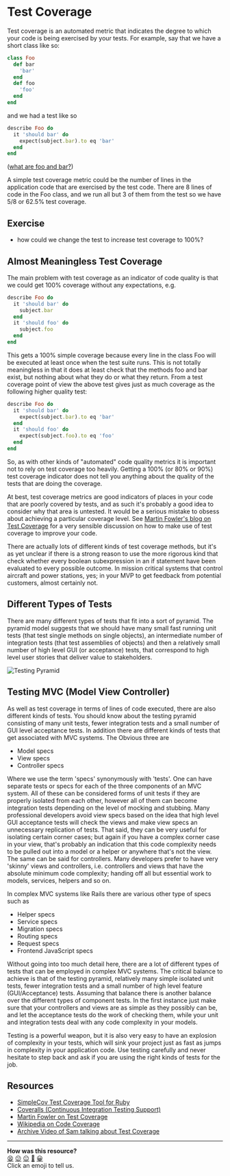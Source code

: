 Test Coverage
============


Test coverage is an automated metric that indicates the degree to which your code is being exercised by your tests.  For example, say that we have a short class like so:

```ruby
class Foo
  def bar
    'bar'
  end
  def foo
    'foo'
  end
end
```
and we had a test like so

```ruby
describe Foo do
  it 'should bar' do
    expect(subject.bar).to eq 'bar'
  end
end
```
([what are foo and bar?](http://en.wikipedia.org/wiki/Foobar))

A simple test coverage metric could be the number of lines in the application code that are exercised by the test code.  There are 8 lines of code in the Foo class, and we run all but 3 of them from the test so we have 5/8 or 62.5% test coverage.

Exercise
-------
* how could we change the test to increase test coverage to 100%?

Almost Meaningless Test Coverage
-----

The main problem with test coverage as an indicator of code quality is that we could get 100% coverage without any expectations, e.g.

```ruby
describe Foo do
  it 'should bar' do
    subject.bar
  end
  it 'should foo' do
    subject.foo
  end
end
```

This gets a 100% simple coverage because every line in the class Foo will be executed at least once when the test suite runs.  This is not totally meaningless in that it does at least check that the methods foo and bar exist, but nothing about what they do or what they return.  From a test coverage point of view the above test gives just as much coverage as the following higher quality test:

```ruby
describe Foo do
  it 'should bar' do
    expect(subject.bar).to eq 'bar'
  end
  it 'should foo' do
    expect(subject.foo).to eq 'foo'
  end
end
```


So, as with other kinds of "automated" code quality metrics it is important not to rely on test coverage too heavily.  Getting a 100% (or 80% or 90%) test coverage indicator does not tell you anything about the quality of the tests that are doing the coverage.  

At best, test coverage metrics are good indicators of places in your code that are poorly covered by tests, and as such it's probably a good idea to consider why that area is untested.  It would be a serious mistake to obsess about achieving a particular coverage level.  See [Martin Fowler's blog on Test Coverage](http://martinfowler.com/bliki/TestCoverage.html) for a very sensible discussion on how to make use of test coverage to improve your code.

There are actually lots of different kinds of test coverage methods, but it's as yet unclear if there is a strong reason to use the more rigorous kind that check whether every boolean subexpression in an if statement have been evaluated to every possible outcome.  In mission critical systems that control aircraft and power stations, yes; in your MVP to get feedback from potential customers, almost certainly not.

Different Types of Tests
-------

There are many different types of tests that fit into a sort of pyramid.  The pyramid model suggests that we should have many small fast running unit tests (that test single methods on single objects), an intermediate number of integration tests (that test assemblies of objects) and then a relatively small number of high level GUI (or acceptance) tests, that correspond to high level user stories that deliver value to stakeholders.

![Testing Pyramid](https://watirmelon.files.wordpress.com/2011/06/automatedtestingpyramid.png)

Testing MVC (Model View Controller)
--------

As well as test coverage in terms of lines of code executed, there are also different kinds of tests.  You should know about the testing pyramid consisting of many unit tests, fewer integration tests and a small number of GUI level acceptance tests. In addition there are different kinds of tests that get associated with MVC systems.  The Obvious three are

* Model specs
* View specs
* Controller specs

Where we use the term 'specs' synonymously with 'tests'.  One can have separate tests or specs for each of the three components of an MVC system.  All of these can be considered forms of unit tests if they are properly isolated from each other, however all of them can become integration tests depending on the level of mocking and stubbing.  Many professional developers avoid view specs based on the idea that high level GUI acceptance tests will check the views and make view specs an unnecessary replication of tests.  That said, they can be very useful for isolating certain corner cases; but again if you have a complex corner case in your view, that's probably an indication that this code complexity needs to be pulled out into a model or a helper or anywhere that's not the view.  The same can be said for controllers.  Many developers prefer to have very 'skinny' views and controllers, i.e. controllers and views that have the absolute minimum code complexity; handing off all but essential work to models, services, helpers and so on.

In complex MVC systems like Rails there are various other type of specs such as

* Helper specs
* Service specs
* Migration specs
* Routing specs
* Request specs
* Frontend JavaScript specs

Without going into too much detail here, there are a lot of different types of tests that can be employed in complex MVC systems.  The critical balance to achieve is that of the testing pyramid, relatively many simple isolated unit tests, fewer integration tests and a small number of high level feature (GUI/Acceptance) tests.  Assuming that balance there is another balance over the different types of component tests.  In the first instance just make sure that your controllers and views are as simple as they possibly can be, and let the acceptance tests do the work of checking them, while your unit and integration tests deal with any code complexity in your models.

Testing is a powerful weapon, but it is also very easy to have an explosion of complexity in your tests, which will sink your project just as fast as jumps in complexity in your application code.  Use testing carefully and never hesitate to step back and ask if you are using the right kinds of tests for the job.

Resources
-------

* [SimpleCov Test Coverage Tool for Ruby](https://github.com/colszowka/simplecov)
* [Coveralls (Continuous Integration Testing Support)](https://coveralls.io)
* [Martin Fowler on Test Coverage](http://martinfowler.com/bliki/TestCoverage.html)
* [Wikipedia on Code Coverage](http://en.wikipedia.org/wiki/Code_coverage)
* [Archive Video of Sam talking about Test Coverage](https://www.youtube.com/watch?v=S6qV8vbjPu8)

<!-- BEGIN GENERATED SECTION DO NOT EDIT -->

---

**How was this resource?**  
[😫](https://airtable.com/shrUJ3t7KLMqVRFKR?prefill_Repository=course&prefill_File=pills/test_coverage.md&prefill_Sentiment=😫) [😕](https://airtable.com/shrUJ3t7KLMqVRFKR?prefill_Repository=course&prefill_File=pills/test_coverage.md&prefill_Sentiment=😕) [😐](https://airtable.com/shrUJ3t7KLMqVRFKR?prefill_Repository=course&prefill_File=pills/test_coverage.md&prefill_Sentiment=😐) [🙂](https://airtable.com/shrUJ3t7KLMqVRFKR?prefill_Repository=course&prefill_File=pills/test_coverage.md&prefill_Sentiment=🙂) [😀](https://airtable.com/shrUJ3t7KLMqVRFKR?prefill_Repository=course&prefill_File=pills/test_coverage.md&prefill_Sentiment=😀)  
Click an emoji to tell us.

<!-- END GENERATED SECTION DO NOT EDIT -->
